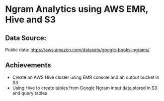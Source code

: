 # Ngram Analytics using AWS EMR, Hive and S3

## Data Source:
Public data: https://aws.amazon.com/datasets/google-books-ngrams/

## Achievements
- Create an AWS Hive cluster using EMR console and an output bucket in S3
- Using Hive to create tables from Google Ngram input data stored in S3 and query tables

